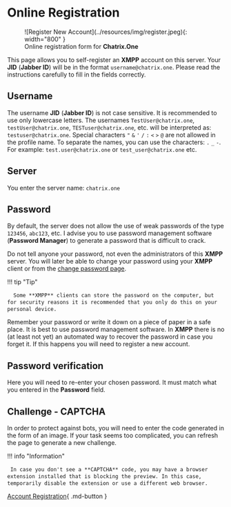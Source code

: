 # Online Registration

<figure markdown>
   ![Register New Account](../resources/img/register.jpeg){: width="800" }
   <figcaption>Online registration form for <b>Chatrix.One</b></figcaption>
</figure>

This page allows you to self-register an **XMPP** account on this server. Your **JID** (**Jabber ID**) will be in the format `username@chatrix.one`. Please read the instructions carefully to fill in the fields correctly.
<!-- !!! failure "Important"

     At the moment, account registration, through the registration form and applications, is temporarily **suspended**! This is done in order to protect the service from bots and unscrupulous users creating multiple invalid spam profiles, which negatively affects the overall user experience. -->

<!-- <a href="javascript:history.go(-1)">Go Back</a> -->

## Username

The username **JID** (**Jabber ID**) is not case sensitive. It is recommended to use only lowercase letters. The usernames `TestUser@chatrix.one`, `testUser@chatrix.one`, `TESTuser@chatrix.one`, etc. will be interpreted as: `testuser@chatrix.one`. Special characters `"` `&` `'` `/` `:` `<` `>` `@` are not allowed in the profile name. To separate the names, you can use the characters: `.` `_` `-`. For example: `test.user@chatrix.one` or `test_user@chatrix.one` etc.

## Server

You enter the server name: `chatrix.one`

## Password

By default, the server does not allow the use of weak passwords of the type `123456`, `abc123`, etc. I advise you to use password management software (**Password Manager**) to generate a password that is difficult to crack.

Do not tell anyone your password, not even the administrators of this **XMPP** server. You will later be able to change your password using your **XMPP** client or from the [change password page](https://chatrix.one/user/change_password/).

!!! tip "Tip"

      Some **XMPP** clients can store the password on the computer, but for security reasons it is recommended that you only do this on your personal device.

  Remember your password or write it down on a piece of paper in a safe place. It is best to use password management software. In **XMPP** there is no (at least not yet) an automated way to recover the password in case you forget it. If this happens you will need to register a new account.

## Password verification

Here you will need to re-enter your chosen password. It must match what you entered in the **Password** field.

## Challenge - **CAPTCHA**

In order to protect against bots, you will need to enter the code generated in the form of an image. If your task seems too complicated, you can refresh the page to generate a new challenge.

!!! info "Information"

     In case you don't see a **CAPTCHA** code, you may have a browser extension installed that is blocking the preview. In this case, temporarily disable the extension or use a different web browser.

<!-- ## Registering a profile

!!! quote ""

    *Username:*

!!! quote ""

    *Password:*

!!! quote ""

    *Re-type Password:* -->

[Account Registration](https://chatrix.one/user/new/){ .md-button }
